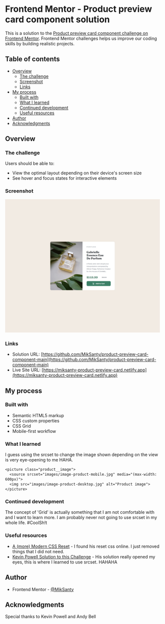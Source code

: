 # Frontend Mentor - Product preview card component solution

This is a solution to the [Product preview card component challenge on Frontend Mentor](https://www.frontendmentor.io/challenges/product-preview-card-component-GO7UmttRfa). Frontend Mentor challenges helps us improve our coding skills by building realistic projects.

## Table of contents

- [Overview](#overview)
  - [The challenge](#the-challenge)
  - [Screenshot](#screenshot)
  - [Links](#links)
- [My process](#my-process)
  - [Built with](#built-with)
  - [What I learned](#what-i-learned)
  - [Continued development](#continued-development)
  - [Useful resources](#useful-resources)
- [Author](#author)
- [Acknowledgments](#acknowledgments)

## Overview

### The challenge

Users should be able to:

- View the optimal layout depending on their device's screen size
- See hover and focus states for interactive elements

### Screenshot

![](/screenshots/desktop-design.jpeg)

### Links

- Solution URL: [https://github.com/MikSanty/product-preview-card-component-main](https://github.com/MikSanty/product-preview-card-component-main)
- Live Site URL: [https://miksanty-product-preview-card.netlify.app](https://miksanty-product-preview-card.netlify.app)

## My process

### Built with

- Semantic HTML5 markup
- CSS custom properties
- CSS Grid
- Mobile-first workflow

### What I learned

I guess using the srcset to change the image shown depending on the view is very eye-opening to me HAHA.

```
<picture class="product__image">
  <source srcset="images/image-product-mobile.jpg" media="(max-width: 600px)">
  <img src="images/image-product-desktop.jpg" alt="Product image">
</picture>
```

### Continued development

The concept of 'Grid' is actually something that I am not comfortable with and I want to learn more.
I am probably never not going to use srcset in my whole life. #CoolSh!t

### Useful resources

- [A (more) Modern CSS Reset](https://andy-bell.co.uk/a-more-modern-css-reset/) - I found his reset css online. I just removed things that I did not need.
- [Kevin Powell Solution to this Challenge](https://www.youtube.com/watch?v=B2WL6KkqhLQ) - His solution really opened my eyes, this is where I learned to use srcset. HAHAHA

## Author

- Frontend Mentor - [@MikSanty](https://www.frontendmentor.io/profile/MikSanty)

## Acknowledgments

Special thanks to Kevin Powell and Andy Bell

